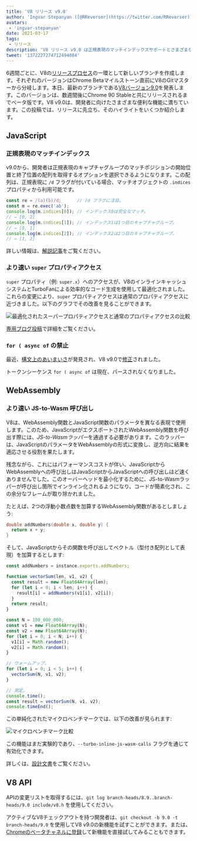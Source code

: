 ```yaml
---
title: 'V8 リリース v9.0'
author: 'Ingvar Stepanyan ([@RReverser](https://twitter.com/RReverser))、スタンディングインライン'
avatars:
 - 'ingvar-stepanyan'
date: 2021-03-17
tags:
 - リリース
description: 'V8 リリース v9.0 は正規表現のマッチインデックスサポートとさまざまなパフォーマンス改善をもたらします。'
tweet: '1372227274712494084'
---
```

6週間ごとに、V8の[リリースプロセス](https://v8.dev/docs/release-process)の一環として新しいブランチを作成します。それぞれのバージョンはChrome Betaマイルストーン直前にV8のGitマスターから分岐します。本日、最新のブランチである[V8バージョン9.0](https://chromium.googlesource.com/v8/v8.git/+log/branch-heads/9.0)を発表します。このバージョンは、数週間後にChrome 90 Stableと共にリリースされるまでベータ版です。V8 v9.0は、開発者に向けたさまざまな便利な機能に満ちています。この投稿では、リリースに先立ち、そのハイライトをいくつか紹介します。

<!--truncate-->
## JavaScript

### 正規表現のマッチインデックス

v9.0から、開発者は正規表現のキャプチャグループのマッチポジションの開始位置と終了位置の配列を取得するオプションを選択できるようになります。この配列は、正規表現に `/d` フラグが付いている場合、マッチオブジェクトの `.indices` プロパティから利用可能です。

```javascript
const re = /(a)(b)/d;      // /d フラグに注目。
const m = re.exec('ab');
console.log(m.indices[0]); // インデックス0は完全なマッチ。
// → [0, 2]
console.log(m.indices[1]); // インデックス1は1つ目のキャプチャグループ。
// → [0, 1]
console.log(m.indices[2]); // インデックス2は2つ目のキャプチャグループ。
// → [1, 2]
```

詳しい情報は、[解説記事](https://v8.dev/features/regexp-match-indices)をご覧ください。

### より速い `super` プロパティアクセス

`super` プロパティ（例: `super.x`）へのアクセスが、V8のインラインキャッシュシステムとTurboFanによる効率的なコード生成を使用して最適化されました。これらの変更により、`super` プロパティアクセスは通常のプロパティアクセスに近づきました。以下のグラフでその改善を見ることができます。

![最適化されたスーパープロパティアクセスと通常のプロパティアクセスの比較](/_img/fast-super/super-opt.svg)

[専用ブログ投稿](https://v8.dev/blog/fast-super)で詳細をご覧ください。

### `for ( async of` の禁止

最近、[構文上のあいまいさ](https://github.com/tc39/ecma262/issues/2034)が発見され、V8 v9.0で[修正](https://chromium-review.googlesource.com/c/v8/v8/+/2683221)されました。

トークンシーケンス `for ( async of` は現在、パースされなくなりました。

## WebAssembly

### より速い JS-to-Wasm 呼び出し

V8は、WebAssembly関数とJavaScript関数のパラメータを異なる表現で使用します。このため、JavaScriptがエクスポートされたWebAssembly関数を呼び出す際には、*JS-to-Wasmラッパー*を通過する必要があります。このラッパーは、JavaScriptのパラメータをWebAssemblyの形式に変換し、逆方向に結果を適応させる役割を果たします。

残念ながら、これにはパフォーマンスコストが伴い、JavaScriptからWebAssemblyへの呼び出しはJavaScriptからJavaScriptへの呼び出しほど速くありませんでした。このオーバーヘッドを最小化するために、JS-to-Wasmラッパーが呼び出し箇所でインライン化されるようになり、コードが簡素化され、この余分なフレームが取り除かれました。

たとえば、2つの浮動小数点数を加算するWebAssembly関数があるとしましょう:

```cpp
double addNumbers(double x, double y) {
  return x + y;
}
```

そして、JavaScriptからその関数を呼び出してベクトル（型付き配列として表現）を加算するとします:

```javascript
const addNumbers = instance.exports.addNumbers;

function vectorSum(len, v1, v2) {
  const result = new Float64Array(len);
  for (let i = 0; i < len; i++) {
    result[i] = addNumbers(v1[i], v2[i]);
  }
  return result;
}

const N = 100_000_000;
const v1 = new Float64Array(N);
const v2 = new Float64Array(N);
for (let i = 0; i < N; i++) {
  v1[i] = Math.random();
  v2[i] = Math.random();
}

// ウォームアップ。
for (let i = 0; i < 5; i++) {
  vectorSum(N, v1, v2);
}

// 測定。
console.time();
const result = vectorSum(N, v1, v2);
console.timeEnd();
```

この単純化されたマイクロベンチマークでは、以下の改善が見られます:

![マイクロベンチマーク比較](/_img/v8-release-90/js-to-wasm.svg)

この機能はまだ実験的であり、`--turbo-inline-js-wasm-calls` フラグを通じて有効化できます。

詳しくは、[設計文書](https://docs.google.com/document/d/1mXxYnYN77tK-R1JOVo6tFG3jNpMzfueQN1Zp5h3r9aM/edit)をご覧ください。

## V8 API

APIの変更リストを取得するには、`git log branch-heads/8.9..branch-heads/9.0 include/v8.h` を使用してください。

アクティブなV8チェックアウトを持つ開発者は、`git checkout -b 9.0 -t branch-heads/9.0` を使用してV8 v9.0の新機能を試すことができます。または、[Chromeのベータチャネルに登録](https://www.google.com/chrome/browser/beta.html)して新機能を直接試してみることもできます。
